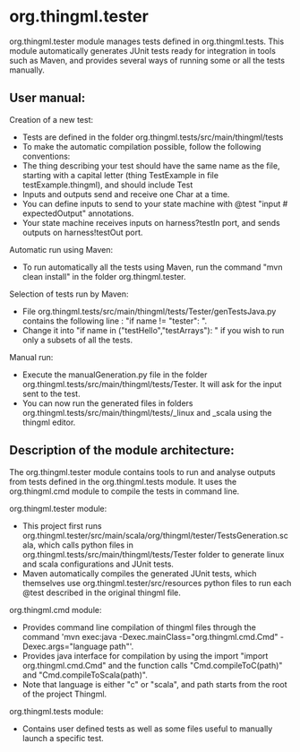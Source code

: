 org.thingml.tester
==================

org.thingml.tester module manages tests defined in org.thingml.tests. 
This module automatically generates JUnit tests ready for integration in tools such as Maven, and provides several ways of running some or all the tests manually.

User manual:
------------
Creation of a new test:
  * Tests are defined in the folder org.thingml.tests/src/main/thingml/tests
  * To make the automatic compilation possible, follow the following conventions:
  * The thing describing your test should have the same name as the file, starting with a capital letter (thing TestExample in file testExample.thingml), and should include Test
  * Inputs and outputs send and receive one Char at a time.
  * You can define inputs to send to your state machine with @test "input # expectedOutput" annotations.
  * Your state machine receives inputs on harness?testIn port, and sends outputs on harness!testOut port.
	
Automatic run using Maven:
  * To run automatically all the tests using Maven, run the command "mvn clean install" in the folder org.thingml.tester.
	
Selection of tests run by Maven:
  * File org.thingml.tests/src/main/thingml/tests/Tester/genTestsJava.py contains the following line : "if name != "tester": ".
  * Change it into "if name in ("testHello","testArrays"): " if you wish to run only a subsets of all the tests.

Manual run:
  * Execute the manualGeneration.py file in the folder org.thingml.tests/src/main/thingml/tests/Tester. It will ask for the input sent to the test.
  * You can now run the generated files in folders org.thingml.tests/src/main/thingml/tests/_linux and _scala using the thingml editor.
	
	
Description of the module architecture:
----------------------------------------
The org.thingml.tester module contains tools to run and analyse outputs from tests defined in the org.thingml.tests module.
It uses the org.thingml.cmd module to compile the tests in command line.
	
org.thingml.tester module:
  * This project first runs org.thingml.tester/src/main/scala/org/thingml/tester/TestsGeneration.scala, which calls python files in org.thingml.tests/src/main/thingml/tests/Tester folder to generate linux and scala configurations and JUnit tests.
  * Maven automatically compiles the generated JUnit tests, which themselves use org.thingml.tester/src/resources python files to run each @test described in the original thingml file.

org.thingml.cmd module: 
  * Provides command line compilation of thingml files through the command 'mvn exec:java -Dexec.mainClass="org.thingml.cmd.Cmd" -Dexec.args="language path"'.
  * Provides java interface for compilation by using the import "import org.thingml.cmd.Cmd" and the function calls "Cmd.compileToC(path)" and "Cmd.compileToScala(path)".
  * Note that language is either "c" or "scala", and path starts from the root of the project Thingml.

org.thingml.tests module:
  * Contains user defined tests as well as some files useful to manually launch a specific test.